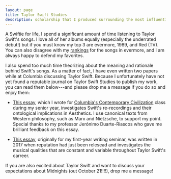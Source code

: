 ```yaml
---
layout: page
title: Taylor Swift Studies
description: scholarship that I produced surrounding the most influential musician of our generation
---
```


A Swiftie for life, I spend a significant amount of time listening to Taylor Swift's songs. I love all of her albums equally (especially the underrated debut!) but if you must know my top 3 are evermore, 1989, and Red (TV). You can also disagree with my [rankings](../images/evermore_tracks.png) for the songs in evermore, and I am always happy to defend my favorites.

I also spend too much time theorizing about the meaning and rationale behind Swift's songs. As a matter of fact, I have even written two papers while at Columbia discussing Taylor Swift. Because I unfortunately have not yet found a reputable journal on Taylor Swift Studies to publish my work, you can read them below---and please drop me a message if you do so and enjoy them:

- [This essay](../files/taylor_swift_cc.pdf), which I wrote for [Columbia's Contemporary Civilization](https://www.college.columbia.edu/core/conciv) class during my senior year, investigates Swift's re-recordings and their ontological implications in Aesthetics. I use canonical texts from Western philosophy, such as Marx and Nietzsche, to support my point. Special thanks to my professor Jerónimo Duarte-Riascos who gave me brilliant feedback on this essay.

- [This essay](../files/taylor_swift_uw.pdf), originally for my first-year writing seminar, was written in 2017 when reputation had just been relesead and investigates the musical qualities that are constant and variable throughout Taylor Swift's carreer.

If you are also excited about Taylor Swift and want to discuss your expectations about Midnights (out October 21!!!!), drop me a message!
